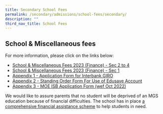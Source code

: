 ```yaml
---
title: Secondary School Fees
permalink: /secondary/admissions/school-fees/secondary/
description: ""
third_nav_title: School Fees
---
```

## School & Miscellaneous fees

For more information, please click on the links below:  

*   [School & Miscellaneous Fees 2023 (Finance) - Sec 2 to 4](https://drive.google.com/file/d/1YfK57CZCv4T6KyfWgJXnvRmYuE8Qn60F/view?usp=share_link)
*   [School & Miscellaneous Fees 2023 (Finance) - Sec 1](https://drive.google.com/file/d/1VB_v9cP1DumOHt4jZCegugDFELDf_MMV/view?usp=share_link)
*   [Appendix 1 - Application Form for Interbank GIRO](https://drive.google.com/file/d/1-NA2hyQirvFf_r-02vIokoCPg-9vDVdD/view?usp=share_link)
*   [Appendix 2 - Standing Order Form For Use of Edusave Account](https://drive.google.com/file/d/10xnL6VDRme6GsavwVdLPlD3rzVgJDWAI/view?usp=share_link)
*   [Appendix 3 - MOE ISB Application Form (wef Oct 2022)](https://drive.google.com/file/d/1lx38lkPmHDvrH9u54KE_w7rOS-OeDGMe/view?usp=share_link)

  

We would like to assure parents that no student will be deprived of an MGS education because of financial difficulties. The school has in place [a comprehensive financial assistance scheme](https://staging.dt6ildc2mnegy.amplifyapp.com/admissions/fas-sec/) to help students in need.